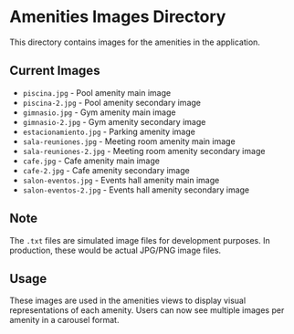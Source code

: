 # Amenities Images Directory

This directory contains images for the amenities in the application.

## Current Images

- `piscina.jpg` - Pool amenity main image
- `piscina-2.jpg` - Pool amenity secondary image
- `gimnasio.jpg` - Gym amenity main image  
- `gimnasio-2.jpg` - Gym amenity secondary image
- `estacionamiento.jpg` - Parking amenity image
- `sala-reuniones.jpg` - Meeting room amenity main image
- `sala-reuniones-2.jpg` - Meeting room amenity secondary image
- `cafe.jpg` - Cafe amenity main image
- `cafe-2.jpg` - Cafe amenity secondary image
- `salon-eventos.jpg` - Events hall amenity main image
- `salon-eventos-2.jpg` - Events hall amenity secondary image

## Note

The `.txt` files are simulated image files for development purposes. In production, these would be actual JPG/PNG image files.

## Usage

These images are used in the amenities views to display visual representations of each amenity. Users can now see multiple images per amenity in a carousel format.


